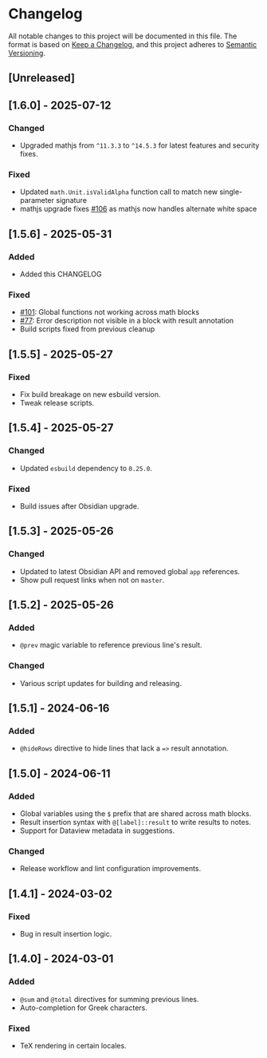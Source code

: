 # Changelog

All notable changes to this project will be documented in this file. The format is based on [Keep a Changelog](https://keepachangelog.com/en/1.0.0/), and this project adheres to [Semantic Versioning](https://semver.org/spec/v2.0.0.html).

## [Unreleased]

## [1.6.0] - 2025-07-12
### Changed
- Upgraded mathjs from `^11.3.3` to `^14.5.3` for latest features and security fixes.
### Fixed  
- Updated `math.Unit.isValidAlpha` function call to match new single-parameter signature
- mathjs upgrade fixes [#106](https://github.com/gtg922r/obsidian-numerals/issues/106) as mathjs now handles alternate white space 

## [1.5.6] - 2025-05-31
### Added
- Added this CHANGELOG
### Fixed
- [#101](https://github.com/gtg922r/obsidian-numerals/issues/101): Global functions not working across math blocks
- [#77](https://github.com/gtg922r/obsidian-numerals/issues/77): Error description not visible in a block with result annotation
- Build scripts fixed from previous cleanup

## [1.5.5] - 2025-05-27
### Fixed
- Fix build breakage on new esbuild version.
- Tweak release scripts.

## [1.5.4] - 2025-05-27
### Changed
- Updated `esbuild` dependency to `0.25.0`.
### Fixed
- Build issues after Obsidian upgrade.

## [1.5.3] - 2025-05-26
### Changed
- Updated to latest Obsidian API and removed global `app` references.
- Show pull request links when not on `master`.

## [1.5.2] - 2025-05-26
### Added
- `@prev` magic variable to reference previous line's result.
### Changed
- Various script updates for building and releasing.

## [1.5.1] - 2024-06-16
### Added
- `@hideRows` directive to hide lines that lack a `=>` result annotation.

## [1.5.0] - 2024-06-11
### Added
- Global variables using the `$` prefix that are shared across math blocks.
- Result insertion syntax with `@[label]::result` to write results to notes.
- Support for Dataview metadata in suggestions.
### Changed
- Release workflow and lint configuration improvements.

## [1.4.1] - 2024-03-02
### Fixed
- Bug in result insertion logic.

## [1.4.0] - 2024-03-01
### Added
- `@sum` and `@total` directives for summing previous lines.
- Auto-completion for Greek characters.
### Fixed
- TeX rendering in certain locales.
